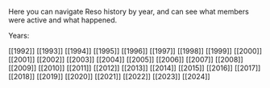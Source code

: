Here you can navigate Reso history by year, and can see what members were active and what happened.

Years:

[[1992]]
[[1993]]
[[1994]]
[[1995]]
[[1996]]
[[1997]]
[[1998]]
[[1999]]
[[2000]]
[[2001]]
[[2002]]
[[2003]]
[[2004]]
[[2005]]
[[2006]]
[[2007]]
[[2008]]
[[2009]]
[[2010]]
[[2011]]
[[2012]]
[[2013]]
[[2014]]
[[2015]]
[[2016]]
[[2017]]
[[2018]]
[[2019]]
[[2020]]
[[2021]]
[[2022]]
[[2023]]
[[2024]]
